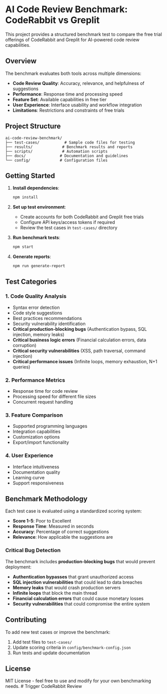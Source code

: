 # AI Code Review Benchmark: CodeRabbit vs Greplit

This project provides a structured benchmark test to compare the free trial offerings of CodeRabbit and Greplit for AI-powered code review capabilities.

## Overview

The benchmark evaluates both tools across multiple dimensions:
- **Code Review Quality**: Accuracy, relevance, and helpfulness of suggestions
- **Performance**: Response time and processing speed
- **Feature Set**: Available capabilities in free tier
- **User Experience**: Interface usability and workflow integration
- **Limitations**: Restrictions and constraints of free trials

## Project Structure

```
ai-code-review-benchmark/
├── test-cases/           # Sample code files for testing
├── results/             # Benchmark results and reports
├── scripts/             # Automation scripts
├── docs/               # Documentation and guidelines
└── config/             # Configuration files
```

## Getting Started

1. **Install dependencies**:
   ```bash
   npm install
   ```

2. **Set up test environment**:
   - Create accounts for both CodeRabbit and Greplit free trials
   - Configure API keys/access tokens if required
   - Review the test cases in `test-cases/` directory

3. **Run benchmark tests**:
   ```bash
   npm start
   ```

4. **Generate reports**:
   ```bash
   npm run generate-report
   ```

## Test Categories

### 1. Code Quality Analysis
- Syntax error detection
- Code style suggestions
- Best practices recommendations
- Security vulnerability identification
- **Critical production-blocking bugs** (Authentication bypass, SQL injection, memory leaks)
- **Critical business logic errors** (Financial calculation errors, data corruption)
- **Critical security vulnerabilities** (XSS, path traversal, command injection)
- **Critical performance issues** (Infinite loops, memory exhaustion, N+1 queries)

### 2. Performance Metrics
- Response time for code review
- Processing speed for different file sizes
- Concurrent request handling

### 3. Feature Comparison
- Supported programming languages
- Integration capabilities
- Customization options
- Export/import functionality

### 4. User Experience
- Interface intuitiveness
- Documentation quality
- Learning curve
- Support responsiveness

## Benchmark Methodology

Each test case is evaluated using a standardized scoring system:
- **Score 1-5**: Poor to Excellent
- **Response Time**: Measured in seconds
- **Accuracy**: Percentage of correct suggestions
- **Relevance**: How applicable the suggestions are

### Critical Bug Detection
The benchmark includes **production-blocking bugs** that would prevent deployment:
- **Authentication bypasses** that grant unauthorized access
- **SQL injection vulnerabilities** that could lead to data breaches
- **Memory leaks** that would crash production servers
- **Infinite loops** that block the main thread
- **Financial calculation errors** that could cause monetary losses
- **Security vulnerabilities** that could compromise the entire system

## Contributing

To add new test cases or improve the benchmark:
1. Add test files to `test-cases/`
2. Update scoring criteria in `config/benchmark-config.json`
3. Run tests and update documentation

## License

MIT License - feel free to use and modify for your own benchmarking needs. # Trigger CodeRabbit Review
